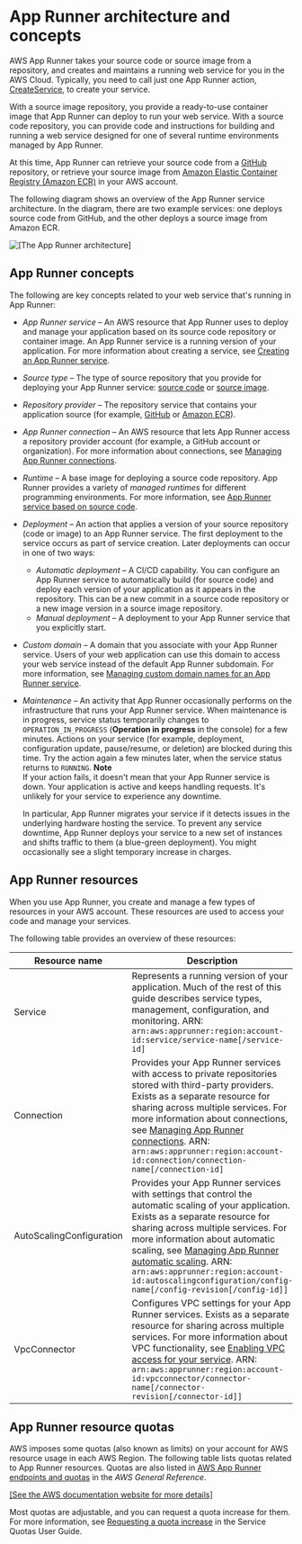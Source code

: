 # App Runner architecture and concepts<a name="architecture"></a>

AWS App Runner takes your source code or source image from a repository, and creates and maintains a running web service for you in the AWS Cloud\. Typically, you need to call just one App Runner action, [CreateService](https://docs.aws.amazon.com/apprunner/latest/api/API_CreateService.html), to create your service\.

With a source image repository, you provide a ready\-to\-use container image that App Runner can deploy to run your web service\. With a source code repository, you can provide code and instructions for building and running a web service designed for one of several runtime environments managed by App Runner\. 

At this time, App Runner can retrieve your source code from a [GitHub](https://github.com/) repository, or retrieve your source image from [Amazon Elastic Container Registry \(Amazon ECR\)](https://docs.aws.amazon.com/AmazonECR/latest/userguide/) in your AWS account\.

The following diagram shows an overview of the App Runner service architecture\. In the diagram, there are two example services: one deploys source code from GitHub, and the other deploys a source image from Amazon ECR\.

![\[The App Runner architecture\]](http://docs.aws.amazon.com/apprunner/latest/dg/images/architecture.png)

## App Runner concepts<a name="architecture.concepts"></a>

The following are key concepts related to your web service that's running in App Runner:
+ *App Runner service* – An AWS resource that App Runner uses to deploy and manage your application based on its source code repository or container image\. An App Runner service is a running version of your application\. For more information about creating a service, see [Creating an App Runner service](manage-create.md)\.
+ *Source type* – The type of source repository that you provide for deploying your App Runner service: [source code](service-source-code.md) or [source image](service-source-image.md)\.
+ *Repository provider* – The repository service that contains your application source \(for example, [GitHub](service-source-code.md#service-source-code.providers.github) or [Amazon ECR](service-source-image.md#service-source-image.providers.ecr)\)\.
+ *App Runner connection* – An AWS resource that lets App Runner access a repository provider account \(for example, a GitHub account or organization\)\. For more information about connections, see [Managing App Runner connections](manage-connections.md)\.
+ *Runtime* – A base image for deploying a source code repository\. App Runner provides a variety of *managed runtimes* for different programming environments\. For more information, see [App Runner service based on source code](service-source-code.md)\.
+ *Deployment* – An action that applies a version of your source repository \(code or image\) to an App Runner service\. The first deployment to the service occurs as part of service creation\. Later deployments can occur in one of two ways:
  + *Automatic deployment* – A CI/CD capability\. You can configure an App Runner service to automatically build \(for source code\) and deploy each version of your application as it appears in the repository\. This can be a new commit in a source code repository or a new image version in a source image repository\.
  + *Manual deployment* – A deployment to your App Runner service that you explicitly start\.
+ *Custom domain* – A domain that you associate with your App Runner service\. Users of your web application can use this domain to access your web service instead of the default App Runner subdomain\. For more information, see [Managing custom domain names for an App Runner service](manage-custom-domains.md)\.
+ *Maintenance* – An activity that App Runner occasionally performs on the infrastructure that runs your App Runner service\. When maintenance is in progress, service status temporarily changes to `OPERATION_IN_PROGRESS` \(**Operation in progress** in the console\) for a few minutes\. Actions on your service \(for example, deployment, configuration update, pause/resume, or deletion\) are blocked during this time\. Try the action again a few minutes later, when the service status returns to `RUNNING`\.
**Note**  
If your action fails, it doesn't mean that your App Runner service is down\. Your application is active and keeps handling requests\. It's unlikely for your service to experience any downtime\.

  In particular, App Runner migrates your service if it detects issues in the underlying hardware hosting the service\. To prevent any service downtime, App Runner deploys your service to a new set of instances and shifts traffic to them \(a blue\-green deployment\)\. You might occasionally see a slight temporary increase in charges\.

## App Runner resources<a name="architecture.resources"></a>

When you use App Runner, you create and manage a few types of resources in your AWS account\. These resources are used to access your code and manage your services\.

The following table provides an overview of these resources:


|  **Resource name**  |  **Description**  | 
| --- | --- | 
|  Service  |  Represents a running version of your application\. Much of the rest of this guide describes service types, management, configuration, and monitoring\. ARN: `arn:aws:apprunner:region:account-id:service/service-name[/service-id]`  | 
|  Connection  |  Provides your App Runner services with access to private repositories stored with third\-party providers\. Exists as a separate resource for sharing across multiple services\. For more information about connections, see [Managing App Runner connections](manage-connections.md)\. ARN: `arn:aws:apprunner:region:account-id:connection/connection-name[/connection-id]`  | 
|  AutoScalingConfiguration  |  Provides your App Runner services with settings that control the automatic scaling of your application\. Exists as a separate resource for sharing across multiple services\. For more information about automatic scaling, see [Managing App Runner automatic scaling](manage-autoscaling.md)\. ARN: `arn:aws:apprunner:region:account-id:autoscalingconfiguration/config-name[/config-revision[/config-id]]`  | 
|  VpcConnector  |  Configures VPC settings for your App Runner services\. Exists as a separate resource for sharing across multiple services\. For more information about VPC functionality, see [Enabling VPC access for your service](network-vpc.md)\. ARN: `arn:aws:apprunner:region:account-id:vpcconnector/connector-name[/connector-revision[/connector-id]]`  | 

## App Runner resource quotas<a name="architecture.quotas"></a>

AWS imposes some quotas \(also known as limits\) on your account for AWS resource usage in each AWS Region\. The following table lists quotas related to App Runner resources\. Quotas are also listed in [AWS App Runner endpoints and quotas](https://docs.aws.amazon.com/general/latest/gr/apprunner.html) in the *AWS General Reference*\.

[\[See the AWS documentation website for more details\]](http://docs.aws.amazon.com/apprunner/latest/dg/architecture.html)

Most quotas are adjustable, and you can request a quota increase for them\. For more information, see [Requesting a quota increase](https://docs.aws.amazon.com/servicequotas/latest/userguide/request-quota-increase.html) in the Service Quotas User Guide\.
